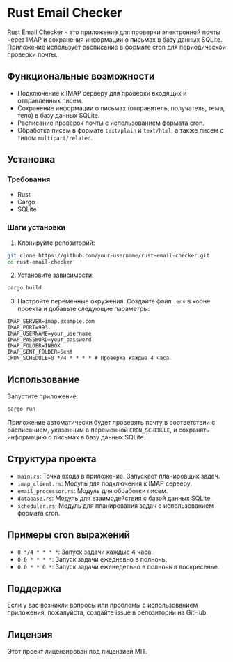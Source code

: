 
# Rust Email Checker

Rust Email Checker - это приложение для проверки электронной почты через IMAP и сохранения информации о письмах в базу данных SQLite. Приложение использует расписание в формате cron для периодической проверки почты.

## Функциональные возможности

- Подключение к IMAP серверу для проверки входящих и отправленных писем.
- Сохранение информации о письмах (отправитель, получатель, тема, тело) в базу данных SQLite.
- Расписание проверок почты с использованием формата cron.
- Обработка писем в формате `text/plain` и `text/html`, а также писем с типом `multipart/related`.

## Установка

### Требования

- Rust
- Cargo
- SQLite

### Шаги установки

1. Клонируйте репозиторий:

```sh
git clone https://github.com/your-username/rust-email-checker.git
cd rust-email-checker
```

2. Установите зависимости:

```sh
cargo build
```

3. Настройте переменные окружения. Создайте файл `.env` в корне проекта и добавьте следующие параметры:

```env
IMAP_SERVER=imap.example.com
IMAP_PORT=993
IMAP_USERNAME=your_username
IMAP_PASSWORD=your_password
IMAP_FOLDER=INBOX
IMAP_SENT_FOLDER=Sent
CRON_SCHEDULE=0 */4 * * * * # Проверка каждые 4 часа
```

## Использование

Запустите приложение:

```sh
cargo run
```

Приложение автоматически будет проверять почту в соответствии с расписанием, указанным в переменной `CRON_SCHEDULE`, и сохранять информацию о письмах в базу данных SQLite.

## Структура проекта

- `main.rs`: Точка входа в приложение. Запускает планировщик задач.
- `imap_client.rs`: Модуль для подключения к IMAP серверу.
- `email_processor.rs`: Модуль для обработки писем.
- `database.rs`: Модуль для взаимодействия с базой данных SQLite.
- `scheduler.rs`: Модуль для планирования задач с использованием формата cron.

## Примеры cron выражений

- `0 */4 * * * *`: Запуск задачи каждые 4 часа.
- `0 0 * * * *`: Запуск задачи ежедневно в полночь.
- `0 0 * * 0 *`: Запуск задачи еженедельно в полночь в воскресенье.

## Поддержка

Если у вас возникли вопросы или проблемы с использованием приложения, пожалуйста, создайте issue в репозитории на GitHub.

## Лицензия

Этот проект лицензирован под лицензией MIT.
